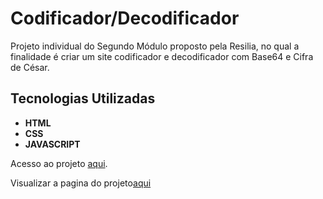 # Codificador/Decodificador 
Projeto individual do Segundo Módulo proposto pela Resilia, no qual a finalidade é criar um site codificador e decodificador com Base64 e Cifra de César.
## Tecnologias Utilizadas

- **HTML** 
- **CSS** 
- **JAVASCRIPT**

Acesso ao projeto [aqui](https://github.com/Fernanda-Camarg0/Codificador-M2).

Visualizar a pagina do projeto[aqui](https://fernanda-camarg0.github.io/Codificador-M2/)
